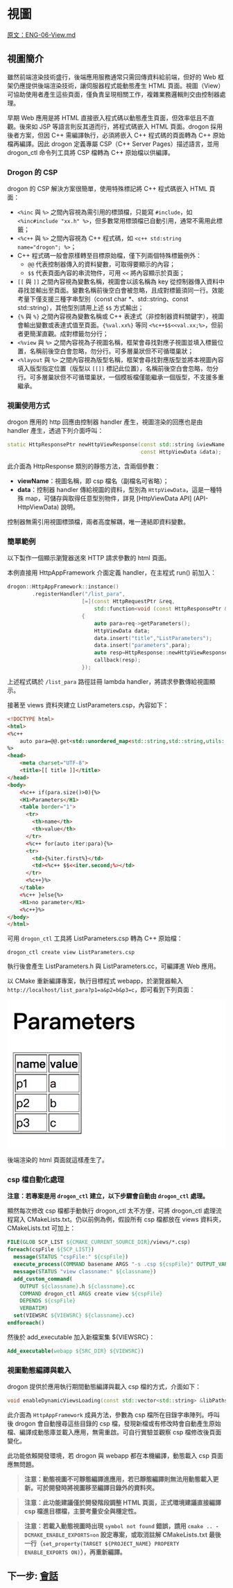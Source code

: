 # 視圖

[原文：ENG-06-View.md](/ENG/ENG-06-View.md)

## 視圖簡介

雖然前端渲染技術盛行，後端應用服務通常只需回傳資料給前端，但好的 Web 框架仍應提供後端渲染技術，讓伺服器程式能動態產生 HTML 頁面。視圖（View）可協助使用者產生這些頁面，僅負責呈現相關工作，複雜業務邏輯則交由控制器處理。

早期 Web 應用是將 HTML 直接嵌入程式碼以動態產生頁面，但效率低且不直觀。後來如 JSP 等語言則反其道而行，將程式碼嵌入 HTML 頁面。drogon 採用後者方案，但因 C++ 需編譯執行，必須將嵌入 C++ 程式碼的頁面轉為 C++ 原始檔再編譯。因此 drogon 定義專屬 CSP（C++ Server Pages）描述語言，並用 drogon_ctl 命令列工具將 CSP 檔轉為 C++ 原始檔以供編譯。

### Drogon 的 CSP

drogon 的 CSP 解決方案很簡單，使用特殊標記將 C++ 程式碼嵌入 HTML 頁面：

- `<%inc` 與 `%>` 之間內容視為需引用的標頭檔，只能寫 `#include`，如 `<%inc#include "xx.h" %>`，但多數常用標頭檔已自動引用，通常不需用此標籤；
- `<%c++` 與 `%>` 之間內容視為 C++ 程式碼，如 `<c++ std:string name="drogon"; %>`；
- C++ 程式碼一般會原樣轉至目標原始檔，僅下列兩個特殊標籤例外：
  - `@@` 代表控制器傳入的資料變數，可取得要顯示的內容；
  - `$$` 代表頁面內容的串流物件，可用 `<<` 將內容顯示於頁面；
- `[[` 與 `]]` 之間內容視為變數名稱，視圖會以該名稱為 key 從控制器傳入資料中尋找並輸出至頁面。變數名稱前後空白會被忽略，且成對標籤須同一行。效能考量下僅支援三種字串型別（const char *、std::string、const std::string），其他型別請用上述 `$$` 方式輸出；
- `{%` 與 `%}` 之間內容視為變數名稱或 C++ 表達式（非控制器資料關鍵字），視圖會輸出變數或表達式值至頁面。`{%val.xx%}` 等同 `<%c++$$<<val.xx;%>`，但前者更簡潔直觀。成對標籤勿分行；
- `<%view` 與 `%>` 之間內容視為子視圖名稱，框架會尋找對應子視圖並填入標籤位置，名稱前後空白會忽略，勿分行。可多層巢狀但不可循環巢狀；
- `<%layout` 與 `%>` 之間內容視為版型名稱，框架會尋找對應版型並將本視圖內容填入版型指定位置（版型以 `[[]]` 標記此位置），名稱前後空白會忽略，勿分行。可多層巢狀但不可循環巢狀，一個模板檔僅能繼承一個版型，不支援多重繼承。

### 視圖使用方式

drogon 應用的 http 回應由控制器 handler 產生，視圖渲染的回應也是由 handler 產生，透過下列介面呼叫：

```c++
static HttpResponsePtr newHttpViewResponse(const std::string &viewName,
                                           const HttpViewData &data);
```

此介面為 HttpResponse 類別的靜態方法，含兩個參數：

- **viewName**：視圖名稱，即 csp 檔名（副檔名可省略）；
- **data**：控制器 handler 傳給視圖的資料，型別為 `HttpViewData`，這是一種特殊 map，可儲存與取得任意型別物件，詳見 [HttpViewData API] (API-HttpViewData) 說明。

控制器無需引用視圖標頭檔，兩者高度解耦，唯一連結即資料變數。

### 簡單範例

以下製作一個顯示瀏覽器送來 HTTP 請求參數的 html 頁面。

本例直接用 HttpAppFramework 介面定義 handler，在主程式 run() 前加入：

```c++
drogon::HttpAppFramework::instance()
        .registerHandler("/list_para",
                        [=](const HttpRequestPtr &req,
                            std::function<void (const HttpResponsePtr &)> &&callback)
                        {
                            auto para=req->getParameters();
                            HttpViewData data;
                            data.insert("title","ListParameters");
                            data.insert("parameters",para);
                            auto resp=HttpResponse::newHttpViewResponse("ListParameters.csp",data);
                            callback(resp);
                        });
```

上述程式碼於 `/list_para` 路徑註冊 lambda handler，將請求參數傳給視圖顯示。

接著至 views 資料夾建立 ListParameters.csp，內容如下：

```html
<!DOCTYPE html>
<html>
<%c++
    auto para=@@.get<std::unordered_map<std::string,std::string,utils::internal::SafeStringHash>>("parameters");
%>
<head>
    <meta charset="UTF-8">
    <title>[[ title ]]</title>
</head>
<body>
    <%c++ if(para.size()>0){%>
    <H1>Parameters</H1>
    <table border="1">
      <tr>
        <th>name</th>
        <th>value</th>
      </tr>
      <%c++ for(auto iter:para){%>
      <tr>
        <td>{%iter.first%}</td>
        <td><%c++ $$<<iter.second;%></td>
      </tr>
      <%c++}%>
    </table>
    <%c++ }else{%>
    <H1>no parameter</H1>
    <%c++}%>
</body>
</html>
```

可用 `drogon_ctl` 工具將 ListParameters.csp 轉為 C++ 原始檔：

```shell
drogon_ctl create view ListParameters.csp
```

執行後會產生 ListParameters.h 與 ListParameters.cc，可編譯進 Web 應用。

以 CMake 重新編譯專案，執行目標程式 webapp，於瀏覽器輸入 `http://localhost/list_para?p1=a&p2=b&p3=c`，即可看到下列頁面：

![view page](images/viewdemo.png)

後端渲染的 html 頁面就這樣產生了。

### csp 檔自動化處理

**注意：若專案是用 `drogon_ctl` 建立，以下步驟會自動由 `drogon_ctl` 處理。**

顯然每次修改 csp 檔都手動執行 drogon_ctl 太不方便，可將 drogon_ctl 處理流程寫入 CMakeLists.txt。仍以前例為例，假設所有 csp 檔都放在 views 資料夾，CMakeLists.txt 可加上：

```cmake
FILE(GLOB SCP_LIST ${CMAKE_CURRENT_SOURCE_DIR}/views/*.csp)
foreach(cspFile ${SCP_LIST})
  message(STATUS "cspFile:" ${cspFile})
  execute_process(COMMAND basename ARGS "-s .csp ${cspFile}" OUTPUT_VARIABLE classname)
  message(STATUS "view classname:" ${classname})
  add_custom_command(
    OUTPUT ${classname}.h ${classname}.cc
    COMMAND drogon_ctl ARGS create view ${cspFile}
    DEPENDS ${cspFile}
    VERBATIM)
  set(VIEWSRC ${VIEWSRC} ${classname}.cc)
endforeach()
```

然後於 add_executable 加入新檔案集 ${VIEWSRC}：

```cmake
Add_executable(webapp ${SRC_DIR} ${VIEWSRC})
```

### 視圖動態編譯與載入

drogon 提供於應用執行期間動態編譯與載入 csp 檔的方式，介面如下：

```c++
void enableDynamicViewsLoading(const std::vector<std::string> &libPaths);
```

此介面為 `HttpAppFramework` 成員方法，參數為 csp 檔所在目錄字串陣列。呼叫後 drogon 會自動搜尋這些目錄的 csp 檔，發現新檔或有修改時會自動產生原始檔、編譯成動態庫並載入應用，無需重啟。可自行實驗並觀察 csp 檔修改後頁面變化。

此功能依賴開發環境，若 drogon 與 webapp 都在本機編譯，動態載入 csp 頁面應無問題。

> **注意：動態視圖不可靜態編譯進應用，若已靜態編譯則無法用動態載入更新。可於開發時將視圖移至編譯目錄外的資料夾。**

> **注意：此功能建議僅於開發階段調整 HTML 頁面，正式環境建議直接編譯 csp 檔進目標檔，主要考量安全與穩定性。**

> **注意：若載入動態視圖時出現 `symbol not found` 錯誤，請用 `cmake .. -DCMAKE_ENABLE_EXPORTS=on` 設定專案，或取消註解 CMakeLists.txt 最後一行（`set_property(TARGET ${PROJECT_NAME} PROPERTY ENABLE_EXPORTS ON)`），再重新編譯。**

## 下一步: [會話](/JB_TW/ENG-07-Session.tw.md)
